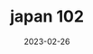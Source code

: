 ---
weight: 102
images: 
- /images/Japan/DSCF9704.jpg
title: japan 102
date: 2023-02-26
tags:
- japan
---
